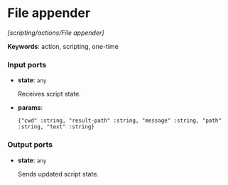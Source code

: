 # File appender

_[scripting/actions/File appender]_

__Keywords__: action, scripting, one-time

### Input ports

* __state__: ` any `


    Receives script state.  


* __params__: 
    ```
    {"cwd" :string, "result-path" :string, "message" :string, "path" :string, "text" :string}
    ```

### Output ports

* __state__: ` any `


    Sends updated script state.  

